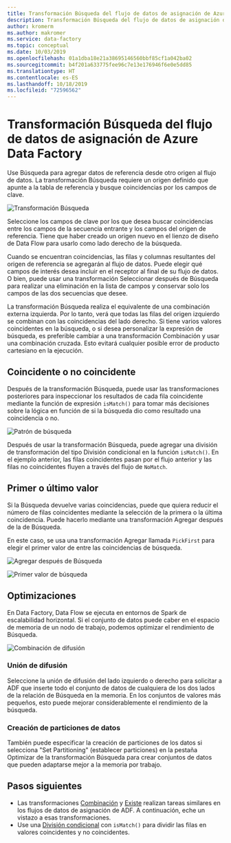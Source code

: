 ```yaml
---
title: Transformación Búsqueda del flujo de datos de asignación de Azure Data Factory
description: Transformación Búsqueda del flujo de datos de asignación de Azure Data Factory
author: kromerm
ms.author: makromer
ms.service: data-factory
ms.topic: conceptual
ms.date: 10/03/2019
ms.openlocfilehash: 01a1dba18e21a38695146560bbf85cf1a042ba02
ms.sourcegitcommit: b4f201a633775fee96c7e13e176946f6e0e5dd85
ms.translationtype: HT
ms.contentlocale: es-ES
ms.lasthandoff: 10/18/2019
ms.locfileid: "72596562"
---
```

# <a name="azure-data-factory-mapping-data-flow-lookup-transformation"></a>Transformación Búsqueda del flujo de datos de asignación de Azure Data Factory

Use Búsqueda para agregar datos de referencia desde otro origen al flujo de datos. La transformación Búsqueda requiere un origen definido que apunte a la tabla de referencia y busque coincidencias por los campos de clave.

![Transformación Búsqueda](media/data-flow/lookup1.png "Búsqueda")

Seleccione los campos de clave por los que desea buscar coincidencias entre los campos de la secuencia entrante y los campos del origen de referencia. Tiene que haber creado un origen nuevo en el lienzo de diseño de Data Flow para usarlo como lado derecho de la búsqueda.

Cuando se encuentran coincidencias, las filas y columnas resultantes del origen de referencia se agregarán al flujo de datos. Puede elegir qué campos de interés desea incluir en el receptor al final de su flujo de datos. O bien, puede usar una transformación Seleccionar después de Búsqueda para realizar una eliminación en la lista de campos y conservar solo los campos de las dos secuencias que desee.

La transformación Búsqueda realiza el equivalente de una combinación externa izquierda. Por lo tanto, verá que todas las filas del origen izquierdo se combinan con las coincidencias del lado derecho. Si tiene varios valores coincidentes en la búsqueda, o si desea personalizar la expresión de búsqueda, es preferible cambiar a una transformación Combinación y usar una combinación cruzada. Esto evitará cualquier posible error de producto cartesiano en la ejecución.

## <a name="match--no-match"></a>Coincidente o no coincidente

Después de la transformación Búsqueda, puede usar las transformaciones posteriores para inspeccionar los resultados de cada fila coincidente mediante la función de expresión `isMatch()` para tomar más decisiones sobre la lógica en función de si la búsqueda dio como resultado una coincidencia o no.

![Patrón de búsqueda](media/data-flow/lookup111.png "Patrón de búsqueda")

Después de usar la transformación Búsqueda, puede agregar una división de transformación del tipo División condicional en la función ```isMatch()```. En el ejemplo anterior, las filas coincidentes pasan por el flujo anterior y las filas no coincidentes fluyen a través del flujo de ```NoMatch```.

## <a name="first-or-last-value"></a>Primer o último valor

Si la Búsqueda devuelve varias coincidencias, puede que quiera reducir el número de filas coincidentes mediante la selección de la primera o la última coincidencia. Puede hacerlo mediante una transformación Agregar después de la de Búsqueda.

En este caso, se usa una transformación Agregar llamada ```PickFirst``` para elegir el primer valor de entre las coincidencias de búsqueda.

![Agregar después de Búsqueda](media/data-flow/lookup333.png "Agregar después de Búsqueda")

![Primer valor de búsqueda](media/data-flow/lookup444.png "Primer valor de Búsqueda")

## <a name="optimizations"></a>Optimizaciones

En Data Factory, Data Flow se ejecuta en entornos de Spark de escalabilidad horizontal. Si el conjunto de datos puede caber en el espacio de memoria de un nodo de trabajo, podemos optimizar el rendimiento de Búsqueda.

![Combinación de difusión](media/data-flow/broadcast.png "Combinación de difusión")

### <a name="broadcast-join"></a>Unión de difusión

Seleccione la unión de difusión del lado izquierdo o derecho para solicitar a ADF que inserte todo el conjunto de datos de cualquiera de los dos lados de la relación de Búsqueda en la memoria. En los conjuntos de valores más pequeños, esto puede mejorar considerablemente el rendimiento de la búsqueda.

### <a name="data-partitioning"></a>Creación de particiones de datos

También puede especificar la creación de particiones de los datos si selecciona "Set Partitioning" (establecer particiones) en la pestaña Optimizar de la transformación Búsqueda para crear conjuntos de datos que pueden adaptarse mejor a la memoria por trabajo.

## <a name="next-steps"></a>Pasos siguientes

* Las transformaciones [Combinación](data-flow-join.md) y [Existe](data-flow-exists.md) realizan tareas similares en los flujos de datos de asignación de ADF. A continuación, eche un vistazo a esas transformaciones.
* Use una [División condicional](data-flow-conditional-split.md) con ```isMatch()``` para dividir las filas en valores coincidentes y no coincidentes.

